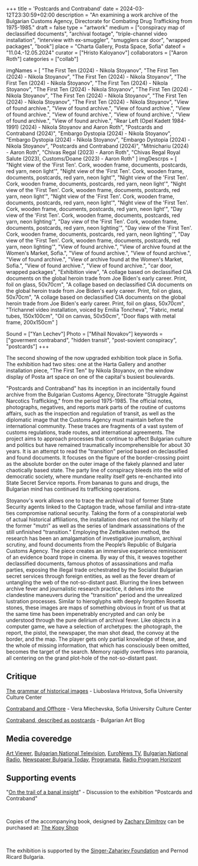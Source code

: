 +++
title = 'Postcards and Contraband'
date = 2024-03-12T23:30:59+02:00
description = "An examining a work archive of the Bulgarian Customs Agency, Directorate for Combating Drug Trafficking from 1975-1985."
draft = false
type = "artwork"
medium = ["conspiracy map of declassified documents", "archival footage", "triple-channel video installation", "interview with ex-smuggler", "smugglers car door", "wrapped packages", "book"]
place = "Charta Gallery, Posta Space, Sofia"
dateof = "11.04.-12.05.2024"
curator = ["Hristo Kaloyanov"]
collaborators = ["Aaron Roth"]
categories = ["collab"]

imgNames = [
    "The First Ten (2024) - Nikola Stoyanov", 
    "The First Ten (2024) - Nikola Stoyanov", 
    "The First Ten (2024) - Nikola Stoyanov", 
    "The First Ten (2024) - Nikola Stoyanov", 
    "The First Ten (2024) - Nikola Stoyanov", 
    "The First Ten (2024) - Nikola Stoyanov", 
    "The First Ten (2024) - Nikola Stoyanov", 
    "The First Ten (2024) - Nikola Stoyanov", 
    "The First Ten (2024) - Nikola Stoyanov", 
    "The First Ten (2024) - Nikola Stoyanov", 
    "View of found archive.", 
    "View of found archive.", 
    "View of found archive.", 
    "View of found archive.", 
    "View of found archive.", 
    "View of found archive.", 
    "View of found archive.", 
    "View of found archive.", 
    "Rear Left (Opel Kadett 1984-1991) (2024) - Nikola Stoyanov and Aaron Roth", 
    "Postcards and Contraband (2024)", 
    "Embargo Dystopia (2024) - Nikola Stoyanov", 
    "Embargo Dystopia (2024) - Nikola Stoyanov", 
    "Embargo Dystopia (2024) - Nikola Stoyanov", 
    "Postcards and Contraband (2024)", 
    "Mitnichariu (2024) - Aaron Roth", 
    "Chivas Regal (2023) - Aaron Roth", 
    "Chivas Regal  Royal Salute (2023), Customs/Doane (2023) - Aaron Roth"
]
imgDescrps = [
    "Night view of the 'First Ten'. Cork, wooden frame, documents, postcards, red yarn, neon light'", 
    "Night view of the 'First Ten'. Cork, wooden frame, documents, postcards, red yarn, neon light'", 
    "Night view of the 'First Ten'. Cork, wooden frame, documents, postcards, red yarn, neon light'", 
    "Night view of the 'First Ten'. Cork, wooden frame, documents, postcards, red yarn, neon light'", 
    "Night view of the 'First Ten'. Cork, wooden frame, documents, postcards, red yarn, neon light'", 
    "Night view of the 'First Ten'. Cork, wooden frame, documents, postcards, red yarn, neon light'", 
    "Day view of the 'First Ten'. Cork, wooden frame, documents, postcards, red yarn, neon lighting'", 
    "Day view of the 'First Ten'. Cork, wooden frame, documents, postcards, red yarn, neon lighting'", 
    "Day view of the 'First Ten'. Cork, wooden frame, documents, postcards, red yarn, neon lighting'", 
    "Day view of the 'First Ten'. Cork, wooden frame, documents, postcards, red yarn, neon lighting'", 
    "View of found archive.", 
    "View of archive found at the Women's Market, Sofia.", 
    "View of found archive.", 
    "View of found archive.", 
    "View of found archive.", 
    "View of archive found at the Women's Market, Sofia.", 
    "View of found archive.", 
    "View of found archive.", 
    "car door, wrapped packages", 
    "Exhibition view", 
    "A collage based on declassified CIA documents on the global heroin trade from Joe Biden's early career. Print, foil on glass, 50x70cm", 
    "A collage based on declassified CIA documents on the global heroin trade from Joe Biden's early career. Print, foil on glass, 50x70cm", 
    "A collage based on declassified CIA documents on the global heroin trade from Joe Biden's early career. Print, foil on glass, 50x70cm", 
    "Trichannel video installation, voiced by Emilia Toncheva", 
    "Fabric, metal tubes, 150x100cm", 
    "Oil on canvas, 50x50cm", 
    "Door flaps with metal frame, 200x150cm"
]

Sound = ["Yan Lechev"]
Photo = ["Mihail Novakov"]
keywords = ["goverment contraband", "hidden transit", "post-sovient conspiracy", "postcards"]
+++

The second showing of the now upgraded exhibition took place in Sofia. The exhibition had two sites: one at the Harta Gallery and another installation piece, "The First Ten" by Nikola Stoyanov, on the window display of Posta art space on one of the capital's busiest boulevards.

"Postcards and Contraband" has its inception in an incidentally found archive from the Bulgarian Customs Agency, Directorate "Struggle Against Narcotics Trafficking," from the period 1975-1985. The official notes, photographs, negatives, and reports mark parts of the routine of customs affairs, such as the inspection and regulation of transit, as well as the diplomatic image that the Customs Agency must maintain before the international community. These traces are fragments of a vast system of customs regulations, trade routes, and international agreements. The project aims to approach processes that continue to affect Bulgarian culture and politics but have remained traumatically incomprehensible for about 30 years. It is an attempt to read the "transition" period based on declassified and found documents. It focuses on the figure of the border-crossing point as the absolute border on the outer image of the fakely planned and later chaotically based state. The party line of conspiracy bleeds into the wild of democratic society, where mundane reality itself gets re-enchanted into State Secret Service reports. From bananas to guns and drugs, the Bulgarian mind has continued its trafficking operations.

Stoyanov's work allows one to trace the archival trail of former State Security agents linked to the Captagon trade, whose familial and intra-state ties compromise national security. Taking the form of a conspiratorial web of actual historical affiliations, the installation does not omit the hilarity of the former "mutri" as well as the series of landmark assassinations of the still unfinished "transition." Employing the Zettelkasten method, the research has been an amalgamation of investigative journalism, archival scrutiny, and found documents from the People’s Republic of Bulgaria Customs Agency. The piece creates an immersive experience reminiscent of an evidence board trope in cinema. By way of this, it weaves together declassified documents, famous photos of assassinations and mafia parties, exposing the illegal trade orchestrated by the Socialist Bulgarian secret services through foreign entities, as well as the fever dream of untangling the web of the not-so-distant past. Blurring the lines between archive fever and journalistic research practice, it delves into the clandestine maneuvers during the "transition" period and the unrealized lustration processes. Similar to hieroglyphs with deeply forgotten Rosetta stones, these images are maps of something obvious in front of us that at the same time has been impenetrably encrypted and can only be understood through the pure delirium of archival fever. Like objects in a computer game, we have a selection of archetypes: the photograph, the report, the pistol, the newspaper, the man shot dead, the convoy at the border, and the map. The player gets only partial knowledge of these, and the whole of missing information, that which has consciously been omitted, becomes the target of the search. Memory rapidly overflows into paranoia, all centering on the grand plot-hole of the not-so-distant past.


## Critique
[The grammar of historical images](https://culturecenter-su.org/luboslava-hristova-young-art-critic/) - Liuboslava Hristova, Sofia University Culture Center

[Contraband and Offhore](https://culturecenter-su.org/vera-mlechevska-kontrabanda/) - Vera Mlechevska, Sofia University Culture Center

[Contraband, described as postcards](https://www.bgart.bg/kontrabandata-opisana-v-kartichki/) - Bulgarian Art Blog

## Media coveredge
[Art Viewer](https://artviewer.org/aaron-roth-and-nikola-stoyanov-at-posta-space-and-charta-gallery/), [Bulgarian National Television](https://bnt.bg/news/kartichki-i-kontrabanda-izlozhba-predstavya-arhiv-na-agenciya-mitnici-v366192-328300news.html), [EuroNews TV](https://euronewsbulgaria.com/news/26635/kartichki-i-kontrabanda-izlozhba-predstavya-arhivi-ot-agentsiya-mitnitsi), [Bulgarian National Radio](https://bnr.bg/hristobotev/post/101982948/kaloanov), [Newspaper Bulgaria Today](https://betatest.bgdnes.bg/bulgaria/article/17639897), [Programata](https://programata.bg/izlozhbi/izlozhba/kartichki-i-kontrabanda/), [Radio Program Horizont](https://bnr.bg/horizont/post/101976077)

## Supporting events
 "[On the trail of a banal insight](https://www.youtube.com/watch?v=lqGXz7fNUMQ)" - Discussion to the exhibition "Postcards and Contraband"

&nbsp;

Copies of the accompanying book, designed by [Zachary Dimitrov](https://zahari.xyz/) can be purchased at: [The Kopy Shop](https://www.thekopy.shop/product/%D0%BA%D0%B0%D1%80%D1%82%D0%B8%D1%87%D0%BA%D0%B8-%D0%B8-%D0%BA%D0%BE%D0%BD%D1%82%D1%80%D0%B0%D0%B1%D0%B0%D0%BD%D0%B4%D0%B0)

&nbsp;

The exhibition is supported by the [Singer-Zahariev Foundation](https://singer-zahariev.eu/projects/postcards-and-contraband/) and Pernod Ricard Bulgaria.